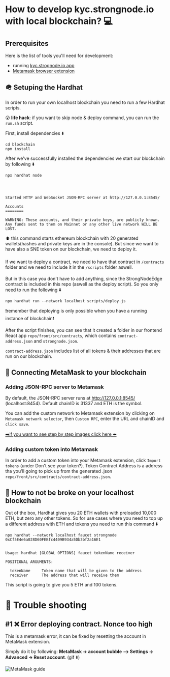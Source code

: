 # How to develop kyc.strongnode.io with local blockchain? 💻

##  Prerequisites
Here is the list of tools you'll need for development:
- running [kyc.strognode.io app](https://github.com/strongnodelabs/kyc.strongnode.io)
- [Metamask browser extension](https://metamask.io/download/)


## 🪖 Setuping the Hardhat
In order to run your own localhost blockchain you need to run a few Hardhat scripts.

😮 **life hack**: if you want to skip node & deploy command, you can run the `run.sh` script.

First, install dependencies ⬇️️

```
cd blockchain
npm install
```

After we've successfully installed the dependencies we start our blockchain by following ⬇️

```
npx hardhat node




Started HTTP and WebSocket JSON-RPC server at http://127.0.0.1:8545/

Accounts
========

WARNING: These accounts, and their private keys, are publicly known.
Any funds sent to them on Mainnet or any other live network WILL BE LOST.

```
⬆️ this command starts ethereum blockchain with 20 generated wallets(hashes and private keys are in the console).
But since we want to have also a SNE token on our blockchain, we need to deploy it.
###
If we want to deploy a contract, we need to have that contract in `/contracts` folder and we need to include it in the `/scripts` folder aswell.

####
But in this case you don't have to add anything, since the StrongNodeEdge contract is included in this repo (aswell as the deploy script). So you only need to run the following ⬇️



```
npx hardhat run --network localhost scripts/deploy.js
```
❗️remember that deploying is only possible when you have a running instance of blockchain❗️

After the script finishes, you can see that it created a folder in our frontend React app `repo/front/src/contracts`, which contains `contract-address.json` and `strongnode.json`.

`contract-address.json` includes list of all tokens & their addresses that are run on our blockchain.


## 👺 Connecting MetaMask to your blockchain
### Adding JSON-RPC server to Metamask
By default, the JSON-RPC server runs at http://127.0.0.1:8545/ (localhost:8454). Default chainID is 31337 and ETH is the symbol.

You can add the custom network to Metamask extension by clicking on `Metamask network selector`, then `Custom RPC`, enter the URL and chainID and `click save`.


[➡️if you want to see step by step images click here ⬅️](https://support.chainstack.com/hc/en-us/articles/4408642503449-Using-MetaMask-with-a-Hardhat-node)

### Adding custom token into Metamask
In order to add a custom token into your Metamask extension, click `Import tokens` (under Don't see your token?). Token Contract Address is a address tha you'll going to pick up from the generated .json `repo/front/src/contracts/contract-address.json`.

## 🏧 How to not be broke on your localhost blockchain
Out of the box, Hardhat gives you 20 ETH wallets with preloaded 10,000 ETH, but zero any other tokens. So for use cases where you need to top up a different address with ETH and tokens you need to run this command ⬇️

``` 
npx hardhat --network localhost faucet strongnode 0xCf5E4e6a028D60FEBfc4409B934a5Db3bf2a16E1


Usage: hardhat [GLOBAL OPTIONS] faucet tokenName receiver

POSITIONAL ARGUMENTS:

  tokenName     Token name that will be given to the address 
  receiver      The address that will receive them 

```

This script is going to give you 5 ETH and 100 tokens.


# 🔫 Trouble shooting

## #1 ❌ Error deploying contract. Nonce too high
This is a metamask error, it can be fixed by resetting the account in MetaMask extension.

Simply do it by following: **MetaMask -> account bubble –> Settings -> Advanced -> Reset account**. (gif ⬇️)

![MetaMask guide](https://miro.medium.com/max/596/1*3mQe7MwIJFugo7E7h_F1kg.gif)
